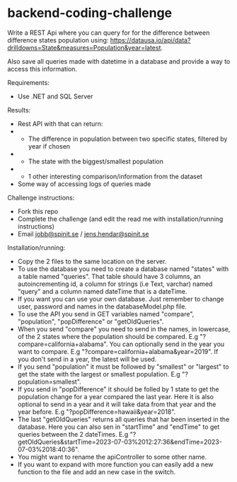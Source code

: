 # backend-coding-challenge

Write a REST Api where you can query for for the difference between difference states population using: https://datausa.io/api/data?drilldowns=State&measures=Population&year=latest.

Also save all queries made with datetime in a database and provide a way to access this information.

Requirements:
- Use .NET and SQL Server



Results:
- Rest API with that can return:
- - The difference in population between two specific states, filtered by year if chosen
- - The state with the biggest/smallest population
- - 1 other interesting comparison/information from the dataset 
- Some way of accessing logs of queries made


Challenge instructions:
- Fork this repo
- Complete the challenge (and edit the read me with installation/running instructions)
- Email jobb@spinit.se / jens.hendar@spinit.se


Installation/running:

- Copy the 2 files to the same location on the server.
- To use the database you need to create a database named "states" with a table named "queries". That table should have 3 columns, an autoincrementing id, a column for strings (i.e Text, varchar) named "query" and a column named dateTime that is a dateTime.
- If you want you can use your own database. Just remember to change user, password and names in the databaseModel.php file.
- To use the API you send in GET variables named "compare", "population", "popDifference" or "getOldQueries".
- When you send "compare" you need to send in the names, in lowercase, of the 2 states where the population should be compared. E.g "?compare=california+alabama". You can optionally send in the year you want to compare. E.g "?compare=california+alabama&year=2019". If you don't send in a year, the latest will be used.
- If you send "population" it must be followed by "smallest" or "largest" to get the state with the largest or smallest population. E.g "?population=smallest".
- If you send in "popDifference" it should be folled by 1 state to get the population change for a year compared the last year. Here it is also optional to send in a year and it will take data from that year and the year before. E.g "?popDifference=hawaii&year=2018".
- The last "getOldQueries" returns all queries that har been inserted in the database. Here you can also sen in "startTime" and "endTime" to get queries between the 2 dateTimes. E.g "?getOldQueries&startTime=2023-07-03%2012:27:36&endTime=2023-07-03%2018:40:36".
- You might want to rename the apiController to some other name.
- If you want to expand with more function you can easily add a new function to the file and add an new case in the switch.